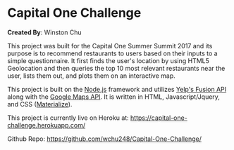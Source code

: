 # Capital One Challenge

<b>Created By</b>: Winston Chu

This project was built for the Capital One Summer Summit 2017 and its purpose is to recommend restaurants to users based on their inputs to a simple questionnaire. It first finds the user's location by using HTML5 Geolocation and then queries the top 10 most relevant restaurants near the user, lists them out, and plots them on an interactive map.

This project is built on the <a href="https://nodejs.org/en/">Node.js</a> framework and utilizes <a href="https://www.yelp.com/developers">Yelp's Fusion API</a> along with the <a href="https://developers.google.com/maps/">Google Maps API</a>. It is written in HTML, Javascript/Jquery, and CSS (<a href="http://materializecss.com/">Materialize</a>).

This project is currently live on Heroku at: https://capital-one-challenge.herokuapp.com/

Github Repo: https://github.com/wchu248/Capital-One-Challenge/
